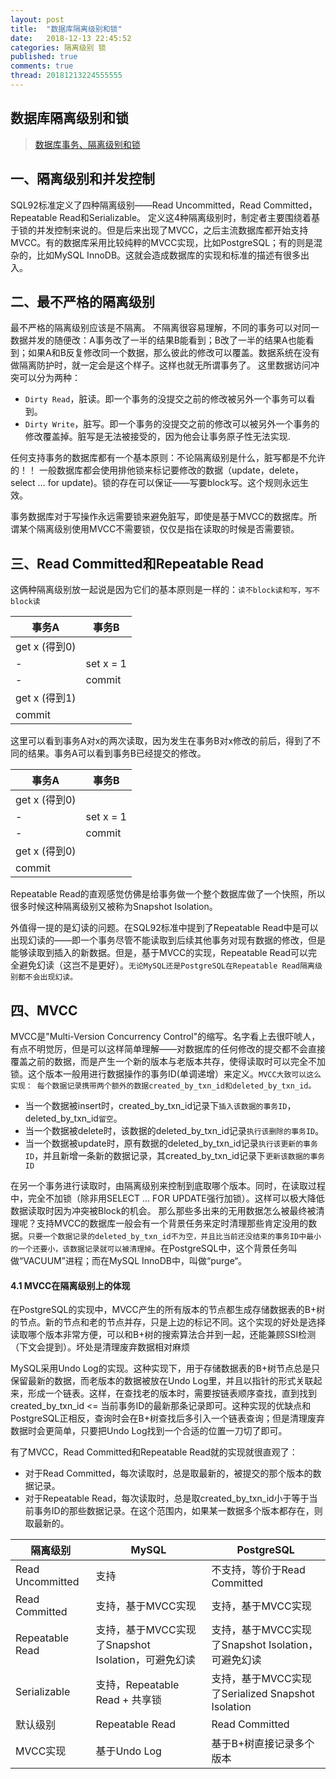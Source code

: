 ```yaml
---
layout: post
title:  "数据库隔离级别和锁"
date:   2018-12-13 22:45:52
categories: 隔离级别 锁
published: true
comments: true
thread: 20181213224555555
---
```

数据库隔离级别和锁
---
> [数据库事务、隔离级别和锁](https://www.jianshu.com/p/cb97f76a92fd)

## 一、隔离级别和并发控制
SQL92标准定义了四种隔离级别——Read Uncommitted，Read Committed，Repeatable Read和Serializable。
定义这4种隔离级别时，制定者主要围绕着基于锁的并发控制来说的。但是后来出现了MVCC，之后主流数据库都开始支持MVCC。有的数据库采用比较纯粹的MVCC实现，比如PostgreSQL；有的则是混杂的，比如MySQL InnoDB。这就会造成数据库的实现和标准的描述有很多出入。


## 二、最不严格的隔离级别
最不严格的隔离级别应该是不隔离。
不隔离很容易理解，不同的事务可以对同一数据并发的随便改：A事务改了一半的结果B能看到；B改了一半的结果A也能看到；如果A和B反复修改同一个数据，那么彼此的修改可以覆盖。数据系统在没有做隔离防护时，就一定会是这个样子。这样也就无所谓事务了。
这里数据访问冲突可以分为两种：
- `Dirty Read`，脏读。即一个事务的没提交之前的修改被另外一个事务可以看到。
- `Dirty Write`，脏写。即一个事务的没提交之前的修改可以被另外一个事务的修改覆盖掉。脏写是无法被接受的，因为他会让事务原子性无法实现.

任何支持事务的数据库都有一个基本原则：不论隔离级别是什么，脏写都是不允许的！！
一般数据库都会使用排他锁来标记要修改的数据（update，delete，select … for update)。锁的存在可以保证——写要block写。这个规则永远生效。

事务数据库对于写操作永远需要锁来避免脏写，即使是基于MVCC的数据库。所谓某个隔离级别使用MVCC不需要锁，仅仅是指在读取的时候是否需要锁。


## 三、Read Committed和Repeatable Read
这俩种隔离级别放一起说是因为它们的基本原则是一样的：`读不block读和写，写不block读`

事务A  | 事务B
--|---
get x (得到0)	  |     
 - | set x = 1
-   | commit
get x (得到1)	  |  
commit  |  

这里可以看到事务A对x的两次读取，因为发生在事务B对x修改的前后，得到了不同的结果。事务A可以看到事务B已经提交的修改。


事务A  | 事务B
--|---
get x (得到0)	  |     
 - | set x = 1
 - | commit
get x (得到0)	  |  
commit  |  

Repeatable Read的直观感觉仿佛是给事务做一个整个数据库做了一个快照，所以很多时候这种隔离级别又被称为Snapshot Isolation。


外值得一提的是幻读的问题。在SQL92标准中提到了Repeatable Read中是可以出现幻读的——即一个事务尽管不能读取到后续其他事务对现有数据的修改，但是能够读取到插入的新数据。但是，基于MVCC的实现，Repeatable Read可以完全避免幻读（这岂不是更好）。`无论MySQL还是PostgreSQL在Repeatable Read隔离级别都不会出现幻读。`

## 四、MVCC
MVCC是"Multi-Version Concurrency Control"的缩写。名字看上去很吓唬人，有点不明觉厉，但是可以这样简单理解——对数据库的任何修改的提交都不会直接覆盖之前的数据，而是产生一个新的版本与老版本共存，使得读取时可以完全不加锁。这个版本一般用进行数据操作的事务ID(单调递增）来定义。`MVCC大致可以这么实现：
每个数据记录携带两个额外的数据created_by_txn_id和deleted_by_txn_id。`

- 当一个数据被insert时，created_by_txn_id记录下`插入该数据的事务ID`，deleted_by_txn_id`留空`。
- 当一个数据被delete时，该数据的deleted_by_txn_id记录`执行该删除的事务ID`。
- 当一个数据被update时，原有数据的deleted_by_txn_id记录`执行该更新的事务ID`，并且新增一条新的数据记录，其created_by_txn_id记录下`更新该数据的事务ID`

在另一个事务进行读取时，由隔离级别来控制到底取哪个版本。同时，在读取过程中，完全不加锁（除非用SELECT … FOR UPDATE强行加锁）。这样可以极大降低数据读取时因为冲突被Block的机会。
那么那些多出来的无用数据怎么被最终被清理呢？支持MVCC的数据库一般会有一个背景任务来定时清理那些肯定没用的数据。`只要一个数据记录的deleted_by_txn_id不为空，并且比当前还没结束的事务ID中最小的一个还要小，该数据记录就可以被清理掉`。在PostgreSQL中，这个背景任务叫做“VACUUM”进程；而在MySQL InnoDB中，叫做“purge“。

#### 4.1 MVCC在隔离级别上的体现
在PostgreSQL的实现中，MVCC产生的所有版本的节点都生成存储数据表的B+树的节点。新的节点和老的节点并存，只是上边的标记不同。这个实现的好处是选择读取哪个版本非常方便，可以和B+树的搜索算法合并到一起，还能兼顾SSI检测（下文会提到）。坏处是清理废弃数据相对麻烦

MySQL采用Undo Log的实现。这种实现下，用于存储数据表的B+树节点总是只保留最新的数据，而老版本的数据被放在Undo Log里，并且以指针的形式关联起来，形成一个链表。这样，在查找老的版本时，需要按链表顺序查找，直到找到created_by_txn_id <= 当前事务ID的最新那条记录即可。这种实现的优缺点和PostgreSQL正相反，查询时会在B+树查找后多引入一个链表查询；但是清理废弃数据时会更简单，只要把Undo Log找到一个合适的位置一刀切了即可。

有了MVCC，Read Committed和Repeatable Read就的实现就很直观了：
- 对于Read Committed，每次读取时，总是取最新的，被提交的那个版本的数据记录。
- 对于Repeatable Read，每次读取时，总是取created_by_txn_id小于等于当前事务ID的那些数据记录。在这个范围内，如果某一数据多个版本都存在，则取最新的。


隔离级别|MySQL|PostgreSQL
-|-|-
Read Uncommitted|支持|不支持，等价于Read Committed
Read Committed|支持，基于MVCC实现|支持，基于MVCC实现
Repeatable Read|支持，基于MVCC实现了Snapshot Isolation，可避免幻读|支持，基于MVCC实现了Snapshot Isolation，可避免幻读
Serializable|支持，Repeatable Read + 共享锁|支持，基于MVCC实现了Serialized Snapshot Isolation
默认级别|Repeatable Read|Read Committed
MVCC实现|基于Undo Log|基于B+树直接记录多个版本
